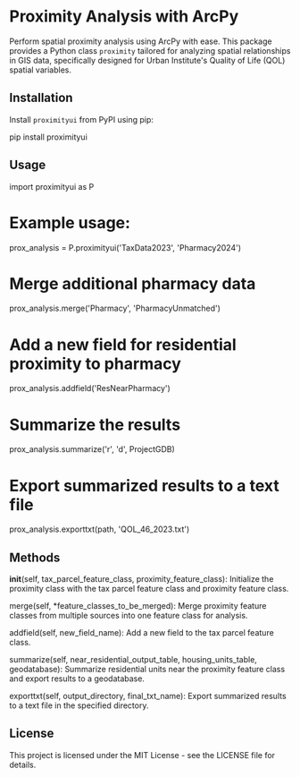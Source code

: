 # Proximity Analysis with ArcPy

Perform spatial proximity analysis using ArcPy with ease. This package provides a Python class `proximity` tailored for analyzing spatial relationships in GIS data, specifically designed for Urban Institute's Quality of Life (QOL) spatial variables.

## Installation

Install `proximityui` from PyPI using pip:

pip install proximityui

## Usage

import proximityui as P

# Example usage:
prox_analysis = P.proximityui('TaxData2023', 'Pharmacy2024')

# Merge additional pharmacy data
prox_analysis.merge('Pharmacy', 'PharmacyUnmatched')

# Add a new field for residential proximity to pharmacy
prox_analysis.addfield('ResNearPharmacy')

# Summarize the results
prox_analysis.summarize('r', 'd', ProjectGDB)

# Export summarized results to a text file
prox_analysis.exporttxt(path, 'QOL_46_2023.txt')

## Methods

__init__(self, tax_parcel_feature_class, proximity_feature_class): Initialize the proximity class with the tax parcel feature class and proximity feature class.

merge(self, *feature_classes_to_be_merged): Merge proximity feature classes from multiple sources into one feature class for analysis.

addfield(self, new_field_name): Add a new field to the tax parcel feature class.

summarize(self, near_residential_output_table, housing_units_table, geodatabase): Summarize residential units near the proximity feature class and export results to a geodatabase.

exporttxt(self, output_directory, final_txt_name): Export summarized results to a text file in the specified directory.

## License

This project is licensed under the MIT License - see the LICENSE file for details.

